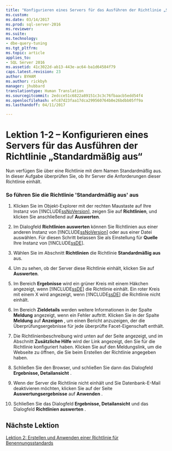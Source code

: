 ```yaml
---
title: "Konfigurieren eines Servers für das Ausführen der Richtlinie „Standardmäßig aus“ | Microsoft-Dokumentation"
ms.custom: 
ms.date: 03/14/2017
ms.prod: sql-server-2016
ms.reviewer: 
ms.suite: 
ms.technology:
- dbe-query-tuning
ms.tgt_pltfrm: 
ms.topic: article
applies_to:
- SQL Server 2016
ms.assetid: 41c3022d-ab13-443e-ac64-ba1d64584f79
caps.latest.revision: 23
author: BYHAM
ms.author: rickbyh
manager: jhubbard
translationtype: Human Translation
ms.sourcegitcommit: 2edcce51c6822a89151c3c3c76fbaacb5edd54f4
ms.openlocfilehash: efc87d23faa17dca299560764b0e26bdbb05ff9a
ms.lasthandoff: 04/11/2017

---
```

# <a name="lesson-1-2---configure-a-server-to-run-the-off-by-default-policy"></a>Lektion 1-2 – Konfigurieren eines Servers für das Ausführen der Richtlinie „Standardmäßig aus“
Nun verfügen Sie über eine Richtlinie mit dem Namen Standardmäßig aus. In dieser Aufgabe überprüfen Sie, ob Ihr Server die Anforderungen dieser Richtlinie einhält.  
  
### <a name="to-run-the-off-by-default-policy"></a>So führen Sie die Richtlinie 'Standardmäßig aus' aus  
  
1.  Klicken Sie im Objekt-Explorer mit der rechten Maustaste auf Ihre Instanz von [!INCLUDE[ssNoVersion](../../includes/ssnoversion-md.md)], zeigen Sie auf **Richtlinien**, und klicken Sie anschließend auf **Auswerten**.  
  
2.  Im Dialogfeld **Richtlinien auswerten** können Sie Richtlinien aus einer anderen Instanz von [!INCLUDE[ssNoVersion](../../includes/ssnoversion-md.md)] oder aus einer Datei auswählen. Für diesen Schritt belassen Sie als Einstellung für **Quelle** Ihre Instanz von [!INCLUDE[ssDE](../../includes/ssde-md.md)].  
  
3.  Wählen Sie im Abschnitt **Richtlinien** die Richtlinie **Standardmäßig aus** aus.  
  
4.  Um zu sehen, ob der Server diese Richtlinie einhält, klicken Sie auf **Auswerten**.  
  
5.  Im Bereich **Ergebnisse** wird ein grüner Kreis mit einem Häkchen angezeigt, wenn [!INCLUDE[ssDE](../../includes/ssde-md.md)] die Richtlinie einhält. Ein roter Kreis mit einem X wird angezeigt, wenn [!INCLUDE[ssDE](../../includes/ssde-md.md)] die Richtlinie nicht einhält.  
  
6.  Im Bereich **Zieldetails** werden weitere Informationen in der Spalte **Meldung** angezeigt, wenn ein Fehler auftritt. Klicken Sie in der Spalte **Meldung** auf **Anzeigen** , um einen Bericht anzuzeigen, der die Überprüfungsergebnisse für jede überprüfte Facet-Eigenschaft enthält.  
  
7.  Die Richtlinienbeschreibung wird unten auf der Seite angezeigt, und im Abschnitt **Zusätzliche Hilfe** wird der Link angezeigt, den Sie für die Richtlinie konfiguriert haben. Klicken Sie auf den Meldungslink, um die Webseite zu öffnen, die Sie beim Erstellen der Richtlinie angegeben haben.  
  
8.  Schließen Sie den Browser, und schließen Sie dann das Dialogfeld **Ergebnisse, Detailansicht** .  
  
9. Wenn der Server die Richtlinie nicht einhält und Sie Datenbank-E-Mail deaktivieren möchten, klicken Sie auf der Seite **Auswertungsergebnisse** auf **Anwenden** .  
  
10. Schließen Sie das Dialogfeld **Ergebnisse, Detailansicht** und das Dialogfeld **Richtlinien auswerten** .  
  
## <a name="next-lesson"></a>Nächste Lektion  
[Lektion 2: Erstellen und Anwenden einer Richtlinie für Benennungsstandards](../../relational-databases/policy-based-management/lesson-2-create-and-apply-a-naming-standards-policy.md)  
  
  
  


